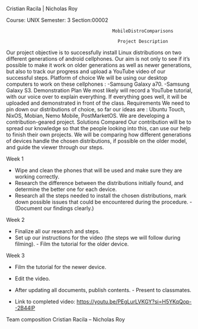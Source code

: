 Cristian Racila | Nicholas Roy  

Course: UNIX Semester: 3 Section:00002

                                            MobileDistroComparisons

                                              Project Description
Our project objective is to successfully install Linux distributions on two different generations of android cellphones. Our aim is not only to see if it’s possible to make it work on older generations as well as newer generations, but also to track our progress and upload a YouTube video of our successful steps.
Platform of choice
We will be using our desktop computers to work on these cellphones : -Samsung Galaxy a70.
-Samsung Galaxy S3.
Demonstration Plan
We most likely will record a YouTube tutorial, with our voice over to explain everything. If everything goes well, it will be uploaded and demonstrated in front of the class.
Requirements
We need to pin down our distributions of choice, so far our ideas are : Ubuntu Touch, NixOS, Mobian, Nemo Mobile, PostMarketOS.
We are developing a contribution-geared project.
Solutions Compared
Our contribution will be to spread our knowledge so that the people looking into this, can use our help to finish their own projects. We will be comparing how different generations of devices handle the chosen distributions, if possible on the older model, and guide the viewer through our steps.

   Week 1
   
- Wipe and clean the phones that will be used and make sure they are working correctly.
- Research the difference between the distributions initially found, and determine the better one for
each device.
- Research all the steps needed to install the chosen distributions, mark down possible issues that could
be encountered during the procedure. - (Document our findings clearly.)

Week 2

- Finalize all our research and steps.
- Set up our instructions for the video (the steps we will follow during filming). - Film the tutorial for the older device.

  
Week 3

- Film the tutorial for the newer device.
- Edit the video.
- After updating all documents, publish contents. - Present to classmates.

- Link to completed video: https://youtu.be/PEgLurLVKGY?si=H5YKqQop--2B44lP
  
Team composition Cristian Racila – Nicholas Roy
